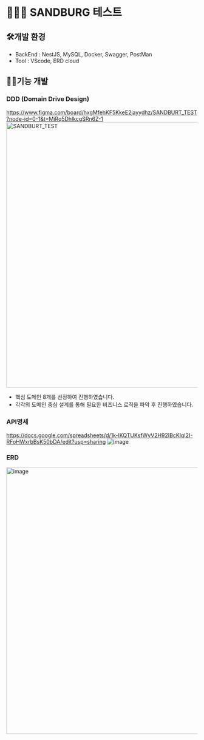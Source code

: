 # 🧑🏻‍💻 SANDBURG 테스트
 
## 🛠️개발 환경
- BackEnd : NestJS, MySQL, Docker, Swagger, PostMan
- Tool : VScode, ERD cloud

## 💁🏻기능 개발
### DDD (Domain Drive Design)
https://www.figma.com/board/hxgMfehKF5KkeE2jayydhz/SANDBURT_TEST?node-id=0-1&t=MiRq5DhlkcgSRn6Z-1
<img width="700" alt="SANDBURT_TEST" src="https://github.com/user-attachments/assets/f419a85f-c25b-4a44-96d0-2272251cf98b">
- 핵심 도메인 8개를 선정하여 진행하였습니다.
- 각각의 도메인 중심 설계를 통해 필요한 비즈니스 로직을 파악 후 진행하였습니다. 

### API명세
https://docs.google.com/spreadsheets/d/1k-lKQTUKsfWyV2H92IBcKlqI2I-RFoHWxrbBsK50bDA/edit?usp=sharing
![image](https://github.com/user-attachments/assets/fcbe29d6-9f04-4ed8-927f-a5450ce5860d)

### ERD 
<img width="703" alt="image" src="https://github.com/user-attachments/assets/67631dae-8462-4c9d-ace4-ef6ee926d445">

